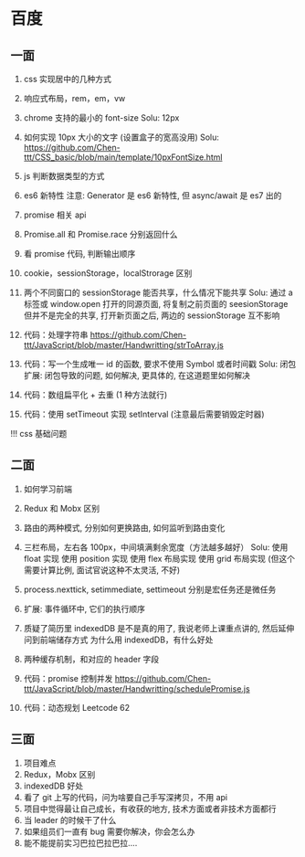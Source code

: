 <!--
 * @Description:
 * @Author: Tong Chen
 * @Date: 2022-09-26 00:06:28
 * @LastEditTime: 2022-09-26 01:11:58
 * @LastEditors:
-->

# 百度

## 一面

1. css 实现居中的几种方式
2. 响应式布局，rem，em，vw
3. chrome 支持的最小的 font-size
   Solu: 12px
4. 如何实现 10px 大小的文字 (设置盒子的宽高没用)
   Solu: https://github.com/Chen-ttt/CSS_basic/blob/main/template/10pxFontSize.html
5. js 判断数据类型的方式
6. es6 新特性
   注意: Generator 是 es6 新特性, 但 async/await 是 es7 出的
7. promise 相关 api
8. Promise.all 和 Promise.race 分别返回什么
9. 看 promise 代码, 判断输出顺序
10. cookie，sessionStorage，localStrorage 区别
11. 两个不同窗口的 sessionStorage 能否共享，什么情况下能共享
    Solu: 通过 a 标签或 window.open 打开的同源页面, 将复制之前页面的 seesionStorage
    但并不是完全的共享, 打开新页面之后, 两边的 sessionStorage 互不影响

12. 代码：处理字符串
    https://github.com/Chen-ttt/JavaScript/blob/master/Handwritting/strToArray.js

13. 代码：写一个生成唯一 id 的函数, 要求不使用 Symbol 或者时间戳
    Solu: 闭包
    扩展: 闭包导致的问题, 如何解决, 更具体的, 在这道题里如何解决

14. 代码：数组扁平化 + 去重 (1 种方法就行)
15. 代码：使用 setTimeout 实现 setInterval (注意最后需要销毁定时器)

!!! css 基础问题

## 二面

1. 如何学习前端
2. Redux 和 Mobx 区别
3. 路由的两种模式, 分别如何更换路由, 如何监听到路由变化
4. 三栏布局，左右各 100px，中间填满剩余宽度（方法越多越好）
   Solu:
   使用 float 实现
   使用 position 实现
   使用 flex 布局实现
   使用 grid 布局实现 (但这个需要计算比例, 面试官说这种不太灵活, 不好)

5. process.nexttick, setimmediate, settimeout 分别是宏任务还是微任务
6. 扩展: 事件循环中, 它们的执行顺序
7. 质疑了简历里 indexedDB 是不是真的用了, 我说老师上课重点讲的, 然后延伸问到前端储存方式
   为什么用 indexedDB，有什么好处
8. 两种缓存机制，和对应的 header 字段

9. 代码：promise 控制并发
   https://github.com/Chen-ttt/JavaScript/blob/master/Handwritting/schedulePromise.js
10. 代码：动态规划 Leetcode 62

## 三面

1. 项目难点
2. Redux，Mobx 区别
3. indexedDB 好处
4. 看了 git 上写的代码，问为啥要自己手写深拷贝，不用 api
5. 项目中觉得最让自己成长，有收获的地方, 技术方面或者非技术方面都行
6. 当 leader 的时候干了什么
7. 如果组员们一直有 bug 需要你解决，你会怎么办
8. 能不能提前实习巴拉巴拉巴拉....
